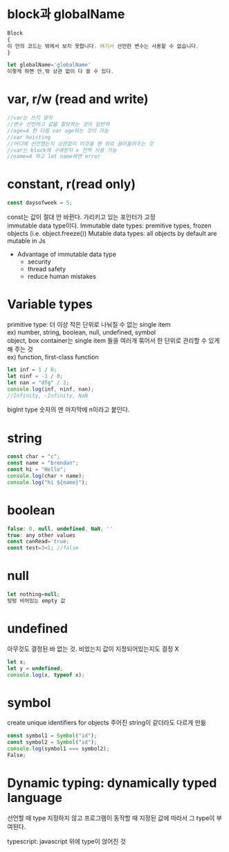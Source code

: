 # block과 globalName

```javascript
Block
{
이 안의 코드는 밖에서 보지 못합니다. 여기서 선언한 변수는 사용할 수 없습니다.
}

let globalName='globalName'
이렇게 하면 안,밖 상관 없이 다 쓸 수 있다.

```

# var, r/w (read and write)

```javascript
//var는 쓰지 말자
//변수 선언하고 값을 할당하는 것이 일반적
//age=4 한 다음 var age하는 것이 가능
//var hoisting
//어디에 선언했는지 상관없이 이것을 맨 위로 끌어올려주는 것
//var는 block에 구애받지 x 전역 사용 가능
//name=4 하고 let name하면 error
```

# constant, r(read only)

```javascript
const daysofweek = 5;
```

const는 값이 절대 안 바뀐다. 가리키고 있는 포인터가 고정<br>
immutable data type이다.
Immutable date types: premitive types, frozen objects (i.e. object.freeze())
Mutable data types: all objects by default are mutable in Js

- Advantage of immutable data type
  - security
  - thread safety
  - reduce human mistakes

# Variable types

primitive type: 더 이상 작은 단위로 나눠질 수 없는 single item<br>
ex) number, string, boolean, null, undefined, symbol
<br>
object, box container는 single item 들을 여러개 묶어서 한 단위로 관리할 수 있게 해 주는 것<br>
ex) function, first-class function

```javascript
let inf = 1 / 0;
let ninf = -1 / 0;
let nan = "dfg" / 2;
console.log(inf, ninf, nan);
//Infinity, -Infinity, NaN
```

bigInt type
숫자의 맨 마지막에 n이라고 붙인다.

# string

```javascript
const char = "c";
const name = "brendan";
const hi = "Hello";
console.log(char + name);
console.log("hi ${name}");
```

# boolean

```javascript
false: 0, null, undefined, NaN, ''
true: any other values
const canRead='true;
const test=3<1; //false
```

# null

```javascript
let nothing=null;
텅텅 비어있는 empty 값
```

# undefined

아무것도 결정된 바 없는 것. 비었는지 값이 지정되어있는지도 결정 X

```javascript
let x;
let y = undefined;
console.log(x, typeof x);
```

# symbol

create unique identifiers for objects
주어진 string이 같더라도 다르게 만듦

```javascript
const symbol1 = Symbol("id");
const symbol2 = Symbol("id");
console.log(symbol1 === symbol2);
False;
```

# Dynamic typing: dynamically typed language

선언할 때 type 지정하지 않고 프로그램이 동작할 때 지정된 값에 따라서 그 type이 부여된다.<br>

typescript: javascript 위에 type이 얹어진 것
